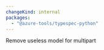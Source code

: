 ```yaml
---
changeKind: internal
packages:
  - "@azure-tools/typespec-python"
---
```


Remove useless model for multipart